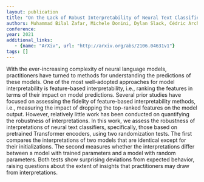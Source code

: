 ```yaml
---
layout: publication
title: "On the Lack of Robust Interpretability of Neural Text Classifiers"
authors: Muhammad Bilal Zafar, Michele Donini, Dylan Slack, Cédric Archambeau, Sanjiv Das, Krishnaram Kenthapadi
conference: 
year: 2021
additional_links: 
   - {name: "ArXiv", url: "http://arxiv.org/abs/2106.04631v1"}
tags: []
---
```

With the ever-increasing complexity of neural language models, practitioners
have turned to methods for understanding the predictions of these models. One
of the most well-adopted approaches for model interpretability is feature-based
interpretability, i.e., ranking the features in terms of their impact on model
predictions. Several prior studies have focused on assessing the fidelity of
feature-based interpretability methods, i.e., measuring the impact of dropping
the top-ranked features on the model output. However, relatively little work
has been conducted on quantifying the robustness of interpretations. In this
work, we assess the robustness of interpretations of neural text classifiers,
specifically, those based on pretrained Transformer encoders, using two
randomization tests. The first compares the interpretations of two models that
are identical except for their initializations. The second measures whether the
interpretations differ between a model with trained parameters and a model with
random parameters. Both tests show surprising deviations from expected
behavior, raising questions about the extent of insights that practitioners may
draw from interpretations.